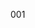 <!--
 * @Author: your name
 * @Date: 2020-03-14 19:04:46
 * @LastEditTime: 2020-03-14 19:38:55
 * @LastEditors: your name
 * @Description: In User Settings Edit
 * @FilePath: \Code\my-L01-app\README.md
 -->
001
